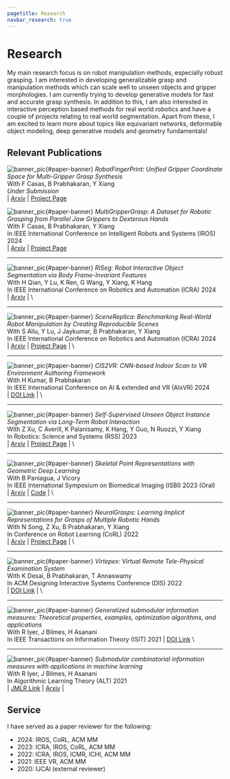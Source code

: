 ```yaml
---
pagetitle: Research
navbar_research: true
---
```


# Research

My main research focus is on robot manipulation methods, especially robust grasping. I am interested in developing generalizable grasp and manipulation methods which can scale well to unseen objects and gripper morphologies. I am currently trying to develop generative models for fast and accurate grasp synthesis. In addition to this, I am also interested in interactive perception based methods for real world robotics and have a couple of projects relating to real world segmentation. Apart from these, I am excited to learn more about topics like equivariant networks, deformable object modeling, deep generative models and geometry fundamentals!


## Relevant Publications

![banner_pic](./static/media/paper_thumbnails/icra25_RFP.png){#paper-banner}
*RobotFingerPrint: Unified Gripper Coordinate Space for Multi-Gripper Grasp Synthesis* \
With F Casas, B Prabhakaran, Y Xiang \
*Under Submission* \
| [Arxiv](https://arxiv.org/pdf/2409.14519) | [Project Page](https://irvlutd.github.io/RobotFingerPrint/)


![banner_pic](./static/media/paper_thumbnails/iros24_mgg.png){#paper-banner}
*MultiGripperGrasp: A Dataset for Robotic Grasping from Parallel Jaw Grippers to Dexterous Hands* \
With F Casas, B Prabhakaran, Y Xiang \
In IEEE International Conference on Intelligent Robots and Systems (IROS) 2024 \
| [Arxiv](https://arxiv.org/abs/2403.09841) | [Project Page](https://irvlutd.github.io/MultiGripperGrasp/)

---

![banner_pic](./static/media/paper_thumbnails/icra24_riseg.png){#paper-banner}
*RISeg: Robot Interactive Object Segmentation via Body Frame-Invariant Features* \
With H Qian, Y Lu, K Ren, G Wang, Y Xiang, K Hang \
In IEEE International Conference on Robotics and Automation (ICRA) 2024 \
| [Arxiv](https://arxiv.org/abs/2403.01731) | \

----

![banner_pic](./static/media/paper_thumbnails/icra24_scenereplica.png){#paper-banner} 
*SceneReplica: Benchmarking Real-World Robot Manipulation by Creating Reproducible Scenes* \
With S Allu, Y Lu, J Jaykumar, B Prabhakaran, Y Xiang \
In IEEE International Conference on Robotics and Automation (ICRA) 2024 \
| [Arxiv](https://arxiv.org/abs/2306.15620) | [Project Page](https://irvlutd.github.io/SceneReplica/) | \

----

![banner_pic](./static/media/paper_thumbnails/ieee_aixvr24_cis2vr.png){#paper-banner}
*CIS2VR: CNN-based Indoor Scan to VR Environment Authoring Framework* \
With H Kumar, B Prabhakaran\
In IEEE International Conference on AI & extended and VR (AIxVR) 2024  \
| [DOI Link](https://doi.ieeecomputersociety.org/10.1109/AIxVR59861.2024.00025) | \


----

![banner_pic](./static/media/paper_thumbnails/rss23_interactiveseg.png){#paper-banner}
*Self-Supervised Unseen Object Instance Segmentation via Long-Term Robot Interaction* \
With Z Xu, C Averill, K Palanisamy, K Hang, Y Guo, N Ruozzi, Y Xiang \
In Robotics: Science and Systems (RSS) 2023  \
| [Arxiv](https://arxiv.org/abs/2302.03793) | [Project Page](https://irvlutd.github.io/SelfSupervisedSegmentation/) | \

----

![banner_pic](./static/media/paper_thumbnails/isbi23_pskel_kitware.png){#paper-banner}
*Skeletal Point Representations with Geometric Deep Learning* \
With B Paniagua, J Vicory \
In IEEE International Symposium on Biomedical Imaging (ISBI) 2023 (Oral) \
| [Arxiv](https://arxiv.org/abs/2303.02123) | [Code](https://github.com/kninad/skeleton-nn) | \

----

![banner_pic](./static/media/paper_thumbnails/corl22_neuralgrasps.png){#paper-banner}
*NeuralGrasps: Learning Implicit Representations for Grasps of Multiple Robotic Hands* \
With N Song, Z Xu, B Prabhakaran, Y Xiang \
In Conference on Robot Learning (CoRL) 2022 \
| [Arxiv](https://arxiv.org/abs/2207.02959) | [Project Page](https://irvlutd.github.io/NeuralGrasps/) | \

----


![banner_pic](./static/media/paper_thumbnails/dis22_virtepex.png){#paper-banner}
*Virtepex: Virtual Remote Tele-Physical Examination System* \
With K Desai, B Prabhakaran, T Annaswamy \
In ACM Designing Interactive Systems Conference (DIS) 2022 \
| [DOI Link](https://doi.org/10.1145/3532106.3533486) | \

----


![banner_pic](./static/media/paper_thumbnails/alt21_smi.png){#paper-banner}
*Generalized submodular information measures: Theoretical properties, examples, optimization algorithms, and applications* \
With R Iyer, J Bilmes, H Asanani \
In IEEE Transactions on Information Theory (ISIT) 2021 | [DOI Link](https://doi.org/10.1109/TIT.2021.3123944) \

----


![banner_pic](./static/media/paper_thumbnails/alt21_smi.png){#paper-banner}
*Submodular combinatorial information measures with applications in machine learning* \
With R Iyer, J Bilmes, H Asanani \
In Algorithmic Learning Theory (ALT) 2021 \
| [JMLR Link](https://proceedings.mlr.press/v132/iyer21a.html) | [Arxiv](https://arxiv.org/abs/2006.15412) |


## Service

I have served as a paper reviewer for the following:

- 2024: IROS, CoRL, ACM MM
- 2023: ICRA, IROS, CoRL, ACM MM
- 2022: ICRA, IROS, ICMR, ICHI, ACM MM
- 2021: IEEE VR, ACM MM
- 2020: IJCAI (external reviewer)


